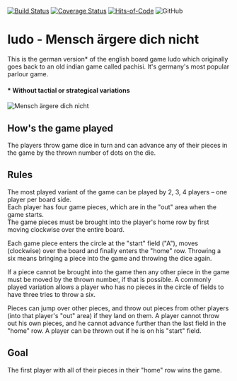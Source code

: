 [![Build Status](https://travis-ci.com/lu391see/ludo.svg?branch=SE-08-Undo_OptionTry)](https://travis-ci.com/lu391see/ludo)
[![Coverage Status](https://coveralls.io/repos/github/lu391see/ludo/badge.svg?branch=SE-08-Undo_OptionTry)](https://coveralls.io/github/lu391see/ludo?branch=SE-08-Undo_OptionTry)
[![Hits-of-Code](https://hitsofcode.com/github/lu391see/ludo)](https://hitsofcode.com/github/lu391see/ludo/view)
![GitHub](https://img.shields.io/github/license/lu391see/ludo)

[//]: <> (?style=for-the-badge)

# ludo - Mensch ärgere dich nicht
This is the german version* of the english board game ludo which originally goes back to an old indian game called pachisi. It's germany's most popular parlour game.

#### * Without tactial or strategical variations

![Mensch ärgere dich nicht](./assets/mädn1929.jpg)

## How's the game played
The players throw game dice in turn and can advance any of their pieces in the game by the thrown number of dots on the die.

## Rules
The most played variant of the game can be played by 2, 3, 4 players – one player per board side.<br>
Each player has four game pieces, which are in the "out" area when the game starts.<br>
The game pieces must be brought into the player's home row by first moving clockwise over the entire board.<br>

Each game piece enters the circle at the "start" field ("A"), moves (clockwise) over the board and finally enters the "home" row.
Throwing a six means bringing a piece into the game and throwing the dice again.<br>

If a piece cannot be brought into the game then any other piece in the game must be moved by the thrown number, if that is possible. A commonly played variation allows a player who has no pieces in the circle of fields to have three tries to throw a six.<br>

Pieces can jump over other pieces, and throw out pieces from other players (into that player's "out" area) if they land on them. A player cannot throw out his own pieces, and he cannot advance further than the last field in the "home" row. A player can be thrown out if he is on his "start" field.

## Goal
The first player with all of their pieces in their "home" row wins the game.